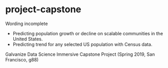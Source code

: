 # project-capstone

Wording incomplete 
 - Predicting population growth or decline on scalable communities in the United States.
 - Predicting trend for any selected US population with Census data.

Galvanize Data Science Immersive Capstone Project (Spring 2019, San Francisco, g88)
